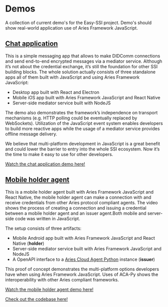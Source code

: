 # Demos

A collection of current demo's for the Easy-SSI project. Demo's should show real-world application use of Aries Framework JavaScript.

## [Chat application](https://www.youtube.com/watch?v=wW4HSZZ2kSk)

This is a simple messaging app that allows to make DIDComm connections and send end-to-end encrypted messages via a mediator service. Although it’s not about the credential exchange, it’s still the foundation for other SSI building blocks. The whole solution actually consists of three standalone apps all of them built with JavaScript and using Aries Framework JavaScript:

- Desktop app built with React and Electron
- Mobile iOS app built with Aries Framework JavaScript and React Native
- Server-side mediator service built with NodeJS

The demo also demonstrates the framework’s independence on transport mechanisms (e.g. HTTP polling could be eventually replaced by WebSockets). Utilization of the JavaScript event system enables developers to build more reactive apps while the usage of a mediator service provides offline message delivery. 

We believe that multi-platform development in JavaScript is a great benefit and could lower the barrier to entry into the whole SSI ecosystem. Now it’s the time to make it easy to use for other developers.

[Watch the chat application demo here!](https://www.youtube.com/watch?v=wW4HSZZ2kSk)

## [Mobile holder agent](https://www.youtube.com/watch?v=mmFSgSR5yPA)

This is a mobile holder agent built with Aries Framework JavaScript and React Native, the mobile holder agent can make a connection with and receive credentials from other Aries protocol compliant agents. The video shows the process of creating a connection and issuing a credential between a mobile holder agent and an issuer agent.Both mobile and server-side code was written in JavaScript. 

The setup consists of three artifacts:

- Mobile Android app built with Aries Framework JavaScript and React Native (**holder**)
- Server-side mediator service built with Aries Framework JavaScript and NodeJS
- A OpenAPI interface to a [Aries Cloud Agent Python](https://github.com/hyperledger/aries-cloudagent-python) instance (**issuer**)

This proof of concept demonstrates the multi-platform options developers have when using Aries Framework JavaScript. Uses of ACA-Py shows the interoperability with other Aries compliant frameworks.

[Watch the mobile holder agent demo here!](https://www.youtube.com/watch?v=mmFSgSR5yPA)

[Check out the codebase here!](https://github.com/animo/aries-mobile-agent-react-native)
